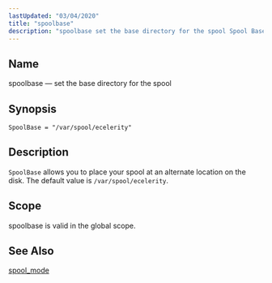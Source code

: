 ```yaml
---
lastUpdated: "03/04/2020"
title: "spoolbase"
description: "spoolbase set the base directory for the spool Spool Base var spool ecelerity Spool Base allows you to place your spool at an alternate location on the disk The default value is var spool ecelerity spoolbase is valid in the global scope spool mode..."
---
```


<a name="conf.ref.spoolbase"></a> 
## Name

spoolbase — set the base directory for the spool

## Synopsis

`SpoolBase = "/var/spool/ecelerity"`

<a name="idp11864848"></a> 
## Description

`SpoolBase` allows you to place your spool at an alternate location on the disk. The default value is `/var/spool/ecelerity`.

<a name="idp11867392"></a> 
## Scope

spoolbase is valid in the global scope.

<a name="idp11869024"></a> 
## See Also

[spool_mode](/momentum/3/3-reference/3-reference-conf-ref-spool-mode)
